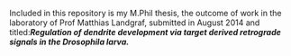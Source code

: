 Included in this repository is my M.Phil thesis, the outcome of work in the laboratory of Prof Matthias Landgraf, submitted in August 2014 and titled:__*Regulation of dendrite development via target derived retrograde signals in the Drosophila larva.*__
